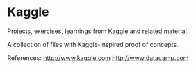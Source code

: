 # Kaggle
Projects, exercises, learnings from Kaggle and related material

A collection of files with Kaggle-inspired proof of concepts.

References:
http://www.kaggle.com
http://www.datacamp.com
